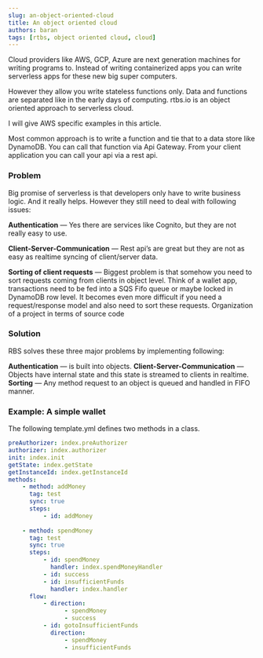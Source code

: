 ```yaml
---
slug: an-object-oriented-cloud
title: An object oriented cloud
authors: baran
tags: [rtbs, object oriented cloud, cloud]
---
```


Cloud providers like AWS, GCP, Azure are next generation machines for writing programs to. Instead of writing containerized apps you can write serverless apps for these new big super computers. 

However they allow you write stateless functions only. Data and functions are separated like in the early days of computing. rtbs.io is an object oriented approach to serverless cloud.

<!--truncate-->

I will give AWS specific examples in this article.

Most common approach is to write a function and tie that to a data store like DynamoDB. You can call that function via Api Gateway. From your client application you can call your api via a rest api.


### Problem

Big promise of serverless is that developers only have to write business logic. And it really helps. However they still need to deal with following issues:

**Authentication** — Yes there are services like Cognito, but they are not really easy to use.

**Client-Server-Communication** — Rest api’s are great but they are not as easy as realtime syncing of client/server data.

**Sorting of client requests** — Biggest problem is that somehow you need to sort requests coming from clients in object level. Think of a wallet app, transactions need to be fed into a SQS Fifo queue or maybe locked in DynamoDB row level. It becomes even more difficult if you need a request/response model and also need to sort these requests.
Organization of a project in terms of source code

### Solution

RBS solves these three major problems by implementing following:

**Authentication** — is built into objects.
**Client-Server-Communication** — Objects have internal state and this state is streamed to clients in realtime.
**Sorting** — Any method request to an object is queued and handled in FIFO manner.

### Example: A simple wallet
The following template.yml defines two methods in a class.

```yml
preAuthorizer: index.preAuthorizer
authorizer: index.authorizer
init: index.init
getState: index.getState
getInstanceId: index.getInstanceId
methods:
    - method: addMoney
      tag: test
      sync: true
      steps:
          - id: addMoney
            
    - method: spendMoney
      tag: test
      sync: true
      steps:
          - id: spendMoney
            handler: index.spendMoneyHandler
          - id: success
          - id: insufficientFunds
            handler: index.handler
      flow:
          - direction:
                - spendMoney
                - success
          - id: gotoInsufficientFunds
            direction:
                - spendMoney
                - insufficientFunds


```